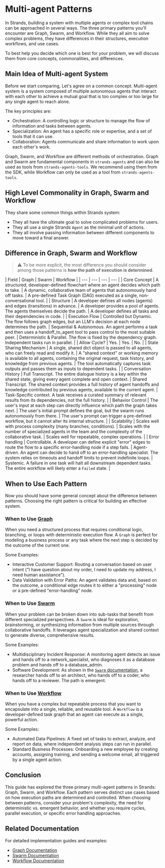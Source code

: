# Multi-agent Patterns

In Strands, building a system with multiple agents or complex tool chains can be approached in several ways. The three primary patterns you'll encounter are Graph, Swarm, and Workflow. While they all aim to solve complex problems, they have differences in their structures, execution workflows, and use cases.

To best help you decide which one is best for your problem, we will discuss them from core concepts, commonalities, and differences.

## Main Idea of Multi-agent System

Before we start comparing, Let's agree on a common concept. Multi-agent system is a system composed of multiple autonomous agents that interact with each other to achieve a mutual goal that is too complex or too large for any single agent to reach alone.

The key principles are:

- Orchestration: A controlling logic or structure to manage the flow of information and tasks between agents.
- Specialization: An agent has a specific role or expertise, and a set of tools that it can use.
- Collaboration: Agents communicate and share information to work upon each other's work.

Graph, Swarm, and Workflow are different methods of orchestration. Graph and Swarm are fundamental components in `strands-agents` and can also be used as tools from `strands-agents-tools`. We recommend using them from the SDK, while Workflow can only be used as a tool from `strands-agents-tools`.

## High Level Commonality in Graph, Swarm and Workflow

They share some common things within Strands system:

- They all have the ultimate goal to solve complicated problems for users.
- They all use a single Strands `Agent` as the minimal unit of actions.
- They all involve passing information between different components to move toward a final answer.

## Difference in Graph, Swarm and Workflow

> ⚠️ To be more explicit, the most difference you should consider among those patterns is **how the path of execution is determined**.

| Field | Graph | Swarm | Workflow | | --- | --- | --- | --- | | Core Concept | A structured, developer-defined flowchart where an agent decides which path to take. | A dynamic, collaborative team of agents that autonomously hand off tasks. | A pre-defined Task Graph (DAG) executed as a single, non-conversational tool. | | Structure | A developer defines all nodes (agents) and edges (transitions) in advance. | A developer provides a pool of agents. The agents themselves decide the path. | A developer defines all tasks and their dependencies in code. | | Execution Flow | Controlled but Dynamic. The flow follows graph edges, but an LLM's decision at each node determines the path. | Sequential & Autonomous. An agent performs a task and then uses a handoff_to_agent tool to pass control to the most suitable peer. | Deterministic & Parallel. The flow is fixed by the dependency graph. Independent tasks run in parallel. | | Allow Cycle? | Yes. | Yes. | No. | | State Sharing Mechanism | A single, shared dict object is passed to all agents, who can freely read and modify it. | A "shared context" or working memory is available to all agents, containing the original request, task history, and knowledge from previous agents. | The tool automatically captures task outputs and passes them as inputs to dependent tasks. | | Conversation History | Full Transcript. The entire dialogue history is a key within the shared state, giving every agent complete and open context. | Shared Transcript. The shared context provides a full history of agent handoffs and knowledge contributed by previous agents, available to the current agent. | Task-Specific context. A task receives a curated summary of relevant results from its dependencies, not the full history. | | Behavior Control | The user's input at each step can directly influence which path the graph takes next. | The user's initial prompt defines the goal, but the swarm runs autonomously from there. | The user's prompt can trigger a pre-defined workflow, but it cannot alter its internal structure. | | Scalability | Scales well with process complexity (many branches, conditions). | Scales with the number of specialized agents in the team and the complexity of the collaborative task. | Scales well for repeatable, complex operations. | | Error handling | Controllable. A developer can define explicit "error" edges to route the flow to a specific error-handling node if a step fails. | Agent-driven. An agent can decide to hand off to an error-handling specialist. The system relies on timeouts and handoff limits to prevent indefinite loops. | Systemic. A failure in one task will halt all downstream dependent tasks. The entire workflow will likely enter a `Failed` state. |

## When to Use Each Pattern

Now you should have some general concept about the difference between patterns. Choosing the right pattern is critical for building an effective system.

### When to Use [Graph](../graph/)

When you need a structured process that requires conditional logic, branching, or loops with deterministic execution flow. A `Graph` is perfect for modeling a business process or any task where the next step is decided by the outcome of the current one.

Some Examples:

- Interactive Customer Support: Routing a conversation based on user intent ("I have question about my order, I need to update my address, I need human assistance").
- Data Validation with Error Paths: An agent validates data and, based on the outcome, a conditional edge routes it to either a "processing" node or a pre-defined "error-handling" node.

### When to Use [Swarm](../swarm/)

When your problem can be broken down into sub-tasks that benefit from different specialized perspectives. A `Swarm` is ideal for exploration, brainstorming, or synthesizing information from multiple sources through collaborative handoffs. It leverages agent specialization and shared context to generate diverse, comprehensive results.

Some Examples:

- Multidisciplinary Incident Response: A monitoring agent detects an issue and hands off to a network_specialist, who diagnoses it as a database problem and hands off to a database_admin.
- Software Development: As shown in the [`Swarm` documentation](../swarm/#how-swarms-work), a researcher hands off to an architect, who hands off to a coder, who hands off to a reviewer. The path is emergent.

### When to Use [Workflow](../workflow/)

When you have a complex but repeatable process that you want to encapsulate into a single, reliable, and reusable tool. A `Workflow` is a developer-defined task graph that an agent can execute as a single, powerful action.

Some Examples:

- Automated Data Pipelines: A fixed set of tasks to extract, analyze, and report on data, where independent analysis steps can run in parallel.
- Standard Business Processes: Onboarding a new employee by creating accounts, assigning training, and sending a welcome email, all triggered by a single agent action.

## Conclusion

This guide has explored the three primary multi-agent patterns in Strands: Graph, Swarm, and Workflow. Each pattern serves distinct use cases based on how execution paths are determined and controlled. When choosing between patterns, consider your problem's complexity, the need for deterministic vs. emergent behavior, and whether you require cycles, parallel execution, or specific error handling approaches.

## Related Documentation

For detailed implementation guides and examples:

- [Graph Documentation](../graph/)
- [Swarm Documentation](../swarm/)
- [Workflow Documentation](../workflow/)
